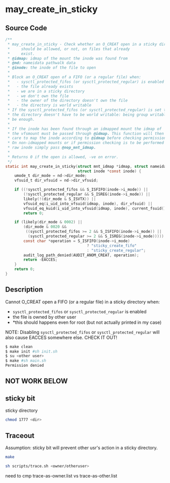 # may_create_in_sticky

## Source Code

```c fs/namei.c
/**
 * may_create_in_sticky - Check whether an O_CREAT open in a sticky directory
 *     should be allowed, or not, on files that already
 *     exist.
 * @idmap: idmap of the mount the inode was found from
 * @nd: nameidata pathwalk data
 * @inode: the inode of the file to open
 *
 * Block an O_CREAT open of a FIFO (or a regular file) when:
 *   - sysctl_protected_fifos (or sysctl_protected_regular) is enabled
 *   - the file already exists
 *   - we are in a sticky directory
 *   - we don't own the file
 *   - the owner of the directory doesn't own the file
 *   - the directory is world writable
 * If the sysctl_protected_fifos (or sysctl_protected_regular) is set to 2
 * the directory doesn't have to be world writable: being group writable will
 * be enough.
 *
 * If the inode has been found through an idmapped mount the idmap of
 * the vfsmount must be passed through @idmap. This function will then take
 * care to map the inode according to @idmap before checking permissions.
 * On non-idmapped mounts or if permission checking is to be performed on the
 * raw inode simply pass @nop_mnt_idmap.
 *
 * Returns 0 if the open is allowed, -ve on error.
 */
static int may_create_in_sticky(struct mnt_idmap *idmap, struct nameidata *nd,
                                struct inode *const inode) {
    umode_t dir_mode = nd->dir_mode;
    vfsuid_t dir_vfsuid = nd->dir_vfsuid;

    if ((!sysctl_protected_fifos && S_ISFIFO(inode->i_mode)) ||
        (!sysctl_protected_regular && S_ISREG(inode->i_mode)) ||
        likely(!(dir_mode & S_ISVTX)) ||
        vfsuid_eq(i_uid_into_vfsuid(idmap, inode), dir_vfsuid) ||
        vfsuid_eq_kuid(i_uid_into_vfsuid(idmap, inode), current_fsuid()))
        return 0;

    if (likely(dir_mode & 0002) ||
        (dir_mode & 0020 &&
         ((sysctl_protected_fifos >= 2 && S_ISFIFO(inode->i_mode)) ||
          (sysctl_protected_regular >= 2 && S_ISREG(inode->i_mode))))) {
        const char *operation = S_ISFIFO(inode->i_mode)
                                    ? "sticky_create_fifo"
                                    : "sticky_create_regular";
        audit_log_path_denied(AUDIT_ANOM_CREAT, operation);
        return -EACCES;
    }
    return 0;
}
```

## Description

Cannot O_CREAT open a FIFO (or a regular file) in a sticky directory when:

- `sysctl_protected_fifos` or `sysctl_protected_regular` is enabled
- the file is owned by other user
- *this should happens even for root (but not actually printed in my case)

NOTE: Disabling `sysctl_protected_fifos` or `sysctl_protected_regular` will also
      cause EACCES somewhere else. CHECK IT OUT!

```bash
$ make clean
$ make init #sh init.sh
$ su <other user>
$ make #sh main.sh
Permission denied
```

## NOT WORK BELOW

## sticky bit

sticky directory

```bash
chmod 1777 <dir>
```

## Traceout

Assumption:
sticky bit will prevent other usr's action in a sticky directory.

```bash
make

sh scripts/trace.sh <owner/otheruser>
```

need to cmp trace-as-owner.list vs trace-as-other.list
